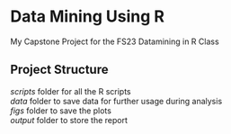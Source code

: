 # Data Mining Using R
My Capstone Project for the FS23 Datamining in R Class


## Project Structure
*scripts* folder for all the R scripts  
*data* folder to save data for further usage during analysis  
*figs* folder to save the plots  
*output* folder to store the report  
